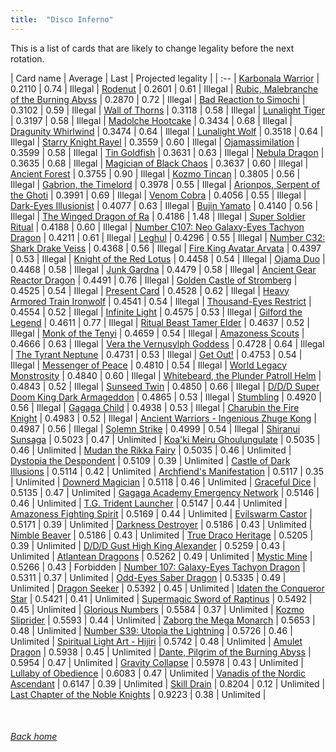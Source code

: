```yaml
---
title:  "Disco Inferno"
---
```


This is a list of cards that are likely to change legality before the next rotation.

| Card name | Average | Last | Projected legality |
| :-- |
[Karbonala Warrior](https://db.ygoprodeck.com/card/?search=Karbonala%20Warrior) | 0.2110 | 0.74 | Illegal |
[Rodenut](https://db.ygoprodeck.com/card/?search=Rodenut) | 0.2601 | 0.61 | Illegal |
[Rubic, Malebranche of the Burning Abyss](https://db.ygoprodeck.com/card/?search=Rubic,%20Malebranche%20of%20the%20Burning%20Abyss) | 0.2870 | 0.72 | Illegal |
[Bad Reaction to Simochi](https://db.ygoprodeck.com/card/?search=Bad%20Reaction%20to%20Simochi) | 0.3102 | 0.59 | Illegal |
[Wall of Thorns](https://db.ygoprodeck.com/card/?search=Wall%20of%20Thorns) | 0.3118 | 0.58 | Illegal |
[Lunalight Tiger](https://db.ygoprodeck.com/card/?search=Lunalight%20Tiger) | 0.3197 | 0.58 | Illegal |
[Madolche Hootcake](https://db.ygoprodeck.com/card/?search=Madolche%20Hootcake) | 0.3434 | 0.68 | Illegal |
[Dragunity Whirlwind](https://db.ygoprodeck.com/card/?search=Dragunity%20Whirlwind) | 0.3474 | 0.64 | Illegal |
[Lunalight Wolf](https://db.ygoprodeck.com/card/?search=Lunalight%20Wolf) | 0.3518 | 0.64 | Illegal |
[Starry Knight Rayel](https://db.ygoprodeck.com/card/?search=Starry%20Knight%20Rayel) | 0.3559 | 0.60 | Illegal |
[Ojamassimilation](https://db.ygoprodeck.com/card/?search=Ojamassimilation) | 0.3599 | 0.58 | Illegal |
[Tin Goldfish](https://db.ygoprodeck.com/card/?search=Tin%20Goldfish) | 0.3631 | 0.63 | Illegal |
[Nebula Dragon](https://db.ygoprodeck.com/card/?search=Nebula%20Dragon) | 0.3635 | 0.68 | Illegal |
[Magician of Black Chaos](https://db.ygoprodeck.com/card/?search=Magician%20of%20Black%20Chaos) | 0.3637 | 0.60 | Illegal |
[Ancient Forest](https://db.ygoprodeck.com/card/?search=Ancient%20Forest) | 0.3755 | 0.90 | Illegal |
[Kozmo Tincan](https://db.ygoprodeck.com/card/?search=Kozmo%20Tincan) | 0.3805 | 0.56 | Illegal |
[Gabrion, the Timelord](https://db.ygoprodeck.com/card/?search=Gabrion,%20the%20Timelord) | 0.3978 | 0.55 | Illegal |
[Arionpos, Serpent of the Ghoti](https://db.ygoprodeck.com/card/?search=Arionpos,%20Serpent%20of%20the%20Ghoti) | 0.3991 | 0.69 | Illegal |
[Venom Cobra](https://db.ygoprodeck.com/card/?search=Venom%20Cobra) | 0.4056 | 0.55 | Illegal |
[Dark-Eyes Illusionist](https://db.ygoprodeck.com/card/?search=Dark-Eyes%20Illusionist) | 0.4077 | 0.63 | Illegal |
[Bujin Yamato](https://db.ygoprodeck.com/card/?search=Bujin%20Yamato) | 0.4140 | 0.56 | Illegal |
[The Winged Dragon of Ra](https://db.ygoprodeck.com/card/?search=The%20Winged%20Dragon%20of%20Ra) | 0.4186 | 1.48 | Illegal |
[Super Soldier Ritual](https://db.ygoprodeck.com/card/?search=Super%20Soldier%20Ritual) | 0.4188 | 0.60 | Illegal |
[Number C107: Neo Galaxy-Eyes Tachyon Dragon](https://db.ygoprodeck.com/card/?search=Number%20C107:%20Neo%20Galaxy-Eyes%20Tachyon%20Dragon) | 0.4211 | 0.61 | Illegal |
[Leghul](https://db.ygoprodeck.com/card/?search=Leghul) | 0.4296 | 0.55 | Illegal |
[Number C32: Shark Drake Veiss](https://db.ygoprodeck.com/card/?search=Number%20C32:%20Shark%20Drake%20Veiss) | 0.4368 | 0.56 | Illegal |
[Fire King Avatar Arvata](https://db.ygoprodeck.com/card/?search=Fire%20King%20Avatar%20Arvata) | 0.4397 | 0.53 | Illegal |
[Knight of the Red Lotus](https://db.ygoprodeck.com/card/?search=Knight%20of%20the%20Red%20Lotus) | 0.4458 | 0.54 | Illegal |
[Ojama Duo](https://db.ygoprodeck.com/card/?search=Ojama%20Duo) | 0.4468 | 0.58 | Illegal |
[Junk Gardna](https://db.ygoprodeck.com/card/?search=Junk%20Gardna) | 0.4479 | 0.58 | Illegal |
[Ancient Gear Reactor Dragon](https://db.ygoprodeck.com/card/?search=Ancient%20Gear%20Reactor%20Dragon) | 0.4491 | 0.76 | Illegal |
[Golden Castle of Stromberg](https://db.ygoprodeck.com/card/?search=Golden%20Castle%20of%20Stromberg) | 0.4525 | 0.54 | Illegal |
[Present Card](https://db.ygoprodeck.com/card/?search=Present%20Card) | 0.4528 | 0.62 | Illegal |
[Heavy Armored Train Ironwolf](https://db.ygoprodeck.com/card/?search=Heavy%20Armored%20Train%20Ironwolf) | 0.4541 | 0.54 | Illegal |
[Thousand-Eyes Restrict](https://db.ygoprodeck.com/card/?search=Thousand-Eyes%20Restrict) | 0.4554 | 0.52 | Illegal |
[Infinite Light](https://db.ygoprodeck.com/card/?search=Infinite%20Light) | 0.4575 | 0.53 | Illegal |
[Gilford the Legend](https://db.ygoprodeck.com/card/?search=Gilford%20the%20Legend) | 0.4611 | 0.77 | Illegal |
[Ritual Beast Tamer Elder](https://db.ygoprodeck.com/card/?search=Ritual%20Beast%20Tamer%20Elder) | 0.4637 | 0.52 | Illegal |
[Monk of the Tenyi](https://db.ygoprodeck.com/card/?search=Monk%20of%20the%20Tenyi) | 0.4659 | 0.54 | Illegal |
[Amazoness Scouts](https://db.ygoprodeck.com/card/?search=Amazoness%20Scouts) | 0.4666 | 0.63 | Illegal |
[Vera the Vernusylph Goddess](https://db.ygoprodeck.com/card/?search=Vera%20the%20Vernusylph%20Goddess) | 0.4728 | 0.64 | Illegal |
[The Tyrant Neptune](https://db.ygoprodeck.com/card/?search=The%20Tyrant%20Neptune) | 0.4731 | 0.53 | Illegal |
[Get Out!](https://db.ygoprodeck.com/card/?search=Get%20Out!) | 0.4753 | 0.54 | Illegal |
[Messenger of Peace](https://db.ygoprodeck.com/card/?search=Messenger%20of%20Peace) | 0.4810 | 0.54 | Illegal |
[World Legacy Monstrosity](https://db.ygoprodeck.com/card/?search=World%20Legacy%20Monstrosity) | 0.4840 | 0.60 | Illegal |
[Whitebeard, the Plunder Patroll Helm](https://db.ygoprodeck.com/card/?search=Whitebeard,%20the%20Plunder%20Patroll%20Helm) | 0.4843 | 0.52 | Illegal |
[Sunseed Twin](https://db.ygoprodeck.com/card/?search=Sunseed%20Twin) | 0.4850 | 0.66 | Illegal |
[D/D/D Super Doom King Dark Armageddon](https://db.ygoprodeck.com/card/?search=D/D/D%20Super%20Doom%20King%20Dark%20Armageddon) | 0.4865 | 0.53 | Illegal |
[Stumbling](https://db.ygoprodeck.com/card/?search=Stumbling) | 0.4920 | 0.56 | Illegal |
[Gagaga Child](https://db.ygoprodeck.com/card/?search=Gagaga%20Child) | 0.4938 | 0.53 | Illegal |
[Charubin the Fire Knight](https://db.ygoprodeck.com/card/?search=Charubin%20the%20Fire%20Knight) | 0.4983 | 0.52 | Illegal |
[Ancient Warriors - Ingenious Zhuge Kong](https://db.ygoprodeck.com/card/?search=Ancient%20Warriors%20-%20Ingenious%20Zhuge%20Kong) | 0.4987 | 0.56 | Illegal |
[Solemn Strike](https://db.ygoprodeck.com/card/?search=Solemn%20Strike) | 0.4999 | 0.54 | Illegal |
[Shiranui Sunsaga](https://db.ygoprodeck.com/card/?search=Shiranui%20Sunsaga) | 0.5023 | 0.47 | Unlimited |
[Koa'ki Meiru Ghoulungulate](https://db.ygoprodeck.com/card/?search=Koa'ki%20Meiru%20Ghoulungulate) | 0.5035 | 0.46 | Unlimited |
[Mudan the Rikka Fairy](https://db.ygoprodeck.com/card/?search=Mudan%20the%20Rikka%20Fairy) | 0.5035 | 0.46 | Unlimited |
[Dystopia the Despondent](https://db.ygoprodeck.com/card/?search=Dystopia%20the%20Despondent) | 0.5109 | 0.39 | Unlimited |
[Castle of Dark Illusions](https://db.ygoprodeck.com/card/?search=Castle%20of%20Dark%20Illusions) | 0.5114 | 0.42 | Unlimited |
[Archfiend's Manifestation](https://db.ygoprodeck.com/card/?search=Archfiend's%20Manifestation) | 0.5117 | 0.35 | Unlimited |
[Downerd Magician](https://db.ygoprodeck.com/card/?search=Downerd%20Magician) | 0.5118 | 0.46 | Unlimited |
[Graceful Dice](https://db.ygoprodeck.com/card/?search=Graceful%20Dice) | 0.5135 | 0.47 | Unlimited |
[Gagaga Academy Emergency Network](https://db.ygoprodeck.com/card/?search=Gagaga%20Academy%20Emergency%20Network) | 0.5146 | 0.46 | Unlimited |
[T.G. Trident Launcher](https://db.ygoprodeck.com/card/?search=T.G.%20Trident%20Launcher) | 0.5147 | 0.44 | Unlimited |
[Amazoness Fighting Spirit](https://db.ygoprodeck.com/card/?search=Amazoness%20Fighting%20Spirit) | 0.5169 | 0.44 | Unlimited |
[Evilswarm Castor](https://db.ygoprodeck.com/card/?search=Evilswarm%20Castor) | 0.5171 | 0.39 | Unlimited |
[Darkness Destroyer](https://db.ygoprodeck.com/card/?search=Darkness%20Destroyer) | 0.5186 | 0.43 | Unlimited |
[Nimble Beaver](https://db.ygoprodeck.com/card/?search=Nimble%20Beaver) | 0.5186 | 0.43 | Unlimited |
[True Draco Heritage](https://db.ygoprodeck.com/card/?search=True%20Draco%20Heritage) | 0.5205 | 0.39 | Unlimited |
[D/D/D Gust High King Alexander](https://db.ygoprodeck.com/card/?search=D/D/D%20Gust%20High%20King%20Alexander) | 0.5259 | 0.43 | Unlimited |
[Atlantean Dragoons](https://db.ygoprodeck.com/card/?search=Atlantean%20Dragoons) | 0.5262 | 0.49 | Unlimited |
[Mystic Mine](https://db.ygoprodeck.com/card/?search=Mystic%20Mine) | 0.5266 | 0.43 | Forbidden |
[Number 107: Galaxy-Eyes Tachyon Dragon](https://db.ygoprodeck.com/card/?search=Number%20107:%20Galaxy-Eyes%20Tachyon%20Dragon) | 0.5311 | 0.37 | Unlimited |
[Odd-Eyes Saber Dragon](https://db.ygoprodeck.com/card/?search=Odd-Eyes%20Saber%20Dragon) | 0.5335 | 0.49 | Unlimited |
[Dragon Seeker](https://db.ygoprodeck.com/card/?search=Dragon%20Seeker) | 0.5392 | 0.45 | Unlimited |
[Idaten the Conqueror Star](https://db.ygoprodeck.com/card/?search=Idaten%20the%20Conqueror%20Star) | 0.5421 | 0.41 | Unlimited |
[Supermagic Sword of Raptinus](https://db.ygoprodeck.com/card/?search=Supermagic%20Sword%20of%20Raptinus) | 0.5492 | 0.45 | Unlimited |
[Glorious Numbers](https://db.ygoprodeck.com/card/?search=Glorious%20Numbers) | 0.5584 | 0.37 | Unlimited |
[Kozmo Sliprider](https://db.ygoprodeck.com/card/?search=Kozmo%20Sliprider) | 0.5593 | 0.44 | Unlimited |
[Zaborg the Mega Monarch](https://db.ygoprodeck.com/card/?search=Zaborg%20the%20Mega%20Monarch) | 0.5653 | 0.48 | Unlimited |
[Number S39: Utopia the Lightning](https://db.ygoprodeck.com/card/?search=Number%20S39:%20Utopia%20the%20Lightning) | 0.5726 | 0.46 | Unlimited |
[Spiritual Light Art - Hijiri](https://db.ygoprodeck.com/card/?search=Spiritual%20Light%20Art%20-%20Hijiri) | 0.5742 | 0.48 | Unlimited |
[Amulet Dragon](https://db.ygoprodeck.com/card/?search=Amulet%20Dragon) | 0.5938 | 0.45 | Unlimited |
[Dante, Pilgrim of the Burning Abyss](https://db.ygoprodeck.com/card/?search=Dante,%20Pilgrim%20of%20the%20Burning%20Abyss) | 0.5954 | 0.47 | Unlimited |
[Gravity Collapse](https://db.ygoprodeck.com/card/?search=Gravity%20Collapse) | 0.5978 | 0.43 | Unlimited |
[Lullaby of Obedience](https://db.ygoprodeck.com/card/?search=Lullaby%20of%20Obedience) | 0.6083 | 0.47 | Unlimited |
[Vanadis of the Nordic Ascendant](https://db.ygoprodeck.com/card/?search=Vanadis%20of%20the%20Nordic%20Ascendant) | 0.6147 | 0.39 | Unlimited |
[Skill Drain](https://db.ygoprodeck.com/card/?search=Skill%20Drain) | 0.8204 | 0.12 | Unlimited |
[Last Chapter of the Noble Knights](https://db.ygoprodeck.com/card/?search=Last%20Chapter%20of%20the%20Noble%20Knights) | 0.9223 | 0.38 | Unlimited |

<br>

###### [Back home](index)
